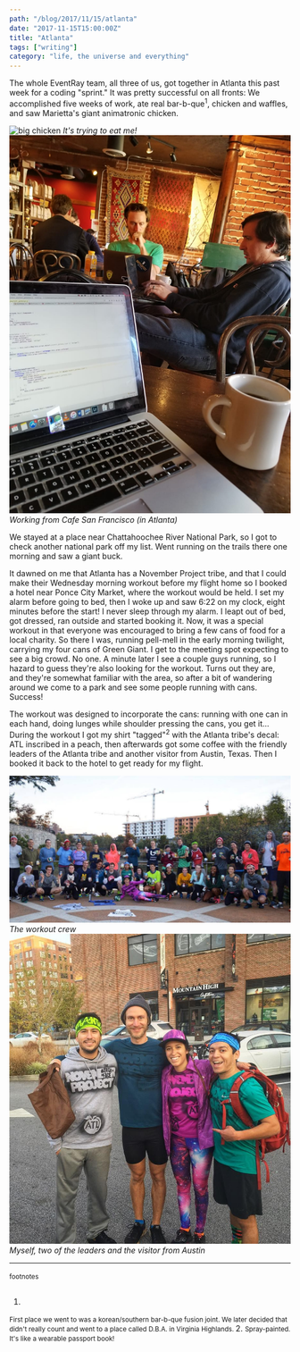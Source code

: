 ```yaml
---
path: "/blog/2017/11/15/atlanta"
date: "2017-11-15T15:00:00Z"
title: "Atlanta"
tags: ["writing"]
category: "life, the universe and everything"
---
```


The whole EventRay team, all three of us, got together in Atlanta this past week for a coding "sprint." It was pretty successful on all fronts: We accomplished five weeks of work, ate real bar-b-que<sup>1</sup>, chicken and waffles, and saw Marietta's giant animatronic chicken.

![big chicken](bigchicken2.jpg) _It's trying to eat me!_
![doing work](cafesanfrancisco.jpg) _Working from Cafe San Francisco (in Atlanta)_

We stayed at a place near Chattahoochee River National Park, so I got to check another national park off my list. Went running on the trails there one morning and saw a giant buck.

It dawned on me that Atlanta has a November Project tribe, and that I could make their Wednesday morning workout before my flight home so I booked a hotel near Ponce City Market, where the workout would be held. I set my alarm before going to bed, then I woke up and saw 6:22 on my clock, eight minutes before the start! I never sleep through my alarm. I leapt out of bed, got dressed, ran outside and started booking it. Now, it was a special workout in that everyone was encouraged to bring a few cans of food for a local charity. So there I was, running pell-mell in the early morning twilight, carrying my four cans of Green Giant. I get to the meeting spot expecting to see a big crowd. No one. A minute later I see a couple guys running, so I hazard to guess they're also looking for the workout. Turns out they are, and they're somewhat familiar with the area, so after a bit of wandering around we come to a park and see some people running with cans. Success!

The workout was designed to incorporate the cans: running with one can in each hand, doing lunges while shoulder pressing the cans, you get it... During the workout I got my shirt "tagged"<sup>2</sup> with the Atlanta tribe's decal: ATL inscribed in a peach, then afterwards got some coffee with the friendly leaders of the Atlanta tribe and another visitor from Austin, Texas. Then I booked it back to the hotel to get ready for my flight.

![NP ATL](npatlgroup.jpg) _The workout crew_
![leaders, the traveller and me](npatlleaders.jpg) _Myself, two of the leaders and the visitor from Austin_

****

<small>footnotes</small>

##

1. <small>
First place we went to was a korean/southern bar-b-que fusion joint. We later decided that didn't really count and went to a place called D.B.A. in Virginia Highlands.
</small>
2. <small>
Spray-painted. It's like a wearable passport book!
</small>
